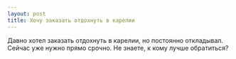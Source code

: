 ```yaml
---
layout: post 
title: Хочу заказать отдохнуть в карелии 
--- 
```

Давно хотел заказать отдохнуть в карелии, но постоянно откладывал. Сейчас уже нужно прямо срочно. Не знаете, к кому лучше обратиться?